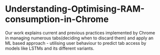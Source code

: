 # Understanding-Optimising-RAM-consumption-in-Chrome
Our work explains current and previous practices implemented by Chrome in managing numerous tabs(deciding when to discard them) and apply an ML based approach - utilising user behaviour to predict tab access by models like LSTMs and its different variants.
